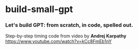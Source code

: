# build-small-gpt


### Let's build GPT: from scratch, in code, spelled out.

Step-by-step timing code from video by **Andrej Karpathy** https://www.youtube.com/watch?v=kCc8FmEb1nY
